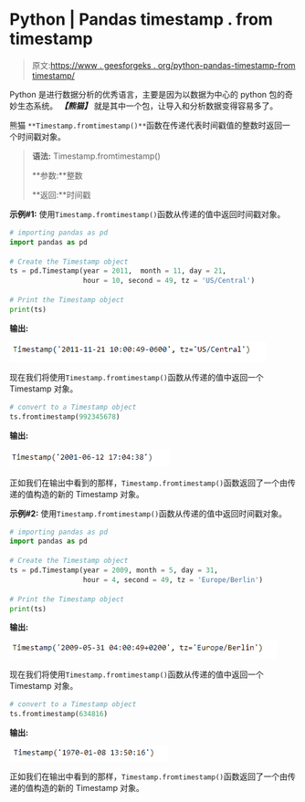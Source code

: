# Python | Pandas timestamp . from timestamp

> 原文:[https://www . geesforgeks . org/python-pandas-timestamp-from timestamp/](https://www.geeksforgeeks.org/python-pandas-timestamp-fromtimestamp/)

Python 是进行数据分析的优秀语言，主要是因为以数据为中心的 python 包的奇妙生态系统。 ***【熊猫】*** 就是其中一个包，让导入和分析数据变得容易多了。

熊猫 `**Timestamp.fromtimestamp()**`函数在传递代表时间戳值的整数时返回一个时间戳对象。

> **语法:** Timestamp.fromtimestamp()
> 
> **参数:**整数
> 
> **返回:**时间戳

**示例#1:** 使用`Timestamp.fromtimestamp()`函数从传递的值中返回时间戳对象。

```py
# importing pandas as pd
import pandas as pd

# Create the Timestamp object
ts = pd.Timestamp(year = 2011,  month = 11, day = 21,
                  hour = 10, second = 49, tz = 'US/Central')

# Print the Timestamp object
print(ts)
```

**输出:**

![](img/ee694c9af88333eeafa810576fa77c25.png)

现在我们将使用`Timestamp.fromtimestamp()`函数从传递的值中返回一个 Timestamp 对象。

```py
# convert to a Timestamp object
ts.fromtimestamp(992345678)
```

**输出:**

![](img/71f5266383f1f2cdac09b2ae17110760.png)

正如我们在输出中看到的那样，`Timestamp.fromtimestamp()`函数返回了一个由传递的值构造的新的 Timestamp 对象。

**示例#2:** 使用`Timestamp.fromtimestamp()`函数从传递的值中返回时间戳对象。

```py
# importing pandas as pd
import pandas as pd

# Create the Timestamp object
ts = pd.Timestamp(year = 2009, month = 5, day = 31,
                  hour = 4, second = 49, tz = 'Europe/Berlin')

# Print the Timestamp object
print(ts)
```

**输出:**

![](img/e2c4d93f6eeb606ab122d97734870a13.png)

现在我们将使用`Timestamp.fromtimestamp()`函数从传递的值中返回一个 Timestamp 对象。

```py
# convert to a Timestamp object
ts.fromtimestamp(634816)
```

**输出:**

![](img/1daafafb4560abdd86646b12611eba09.png)

正如我们在输出中看到的那样，`Timestamp.fromtimestamp()`函数返回了一个由传递的值构造的新的 Timestamp 对象。